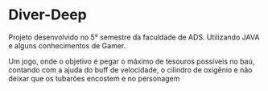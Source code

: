 # Diver-Deep
Projeto desenvolvido no 5° semestre da faculdade de ADS. Utilizando JAVA e alguns conhecimentos de Gamer.

Um jogo, onde o objetivo é pegar o máximo de tesouros possíveis no baú, contando com a ajuda do buff de velocidade, o cilindro de oxigênio e não deixar que os tubarões encostem e no personagem
